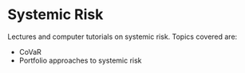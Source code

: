# Systemic Risk
Lectures and computer tutorials on systemic risk.
Topics covered are:

- CoVaR
- Portfolio approaches to systemic risk
